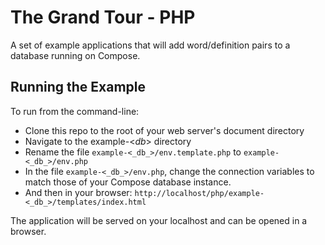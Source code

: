 # The Grand Tour - PHP

A set of example applications that will add word/definition pairs to a database running on Compose.

## Running the Example

To run from the command-line:

* Clone this repo to the root of your web server's document directory
* Navigate to the example-<_db_> directory
* Rename the file `example-<_db_>/env.template.php` to `example-<_db_>/env.php`
* In the file `example-<_db_>/env.php`, change the connection variables to match those of your Compose database instance.
* And then in your browser: `http://localhost/php/example-<_db_>/templates/index.html`

The application will be served on your localhost and can be opened in a browser.

